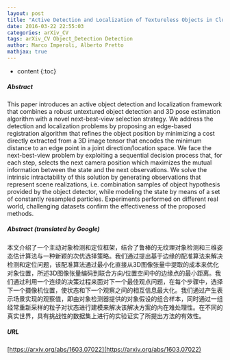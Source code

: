 ```yaml
---
layout: post
title: "Active Detection and Localization of Textureless Objects in Cluttered Environments"
date: 2016-03-22 22:55:03
categories: arXiv_CV
tags: arXiv_CV Object_Detection Detection
author: Marco Imperoli, Alberto Pretto
mathjax: true
---
```


* content
{:toc}

##### Abstract
This paper introduces an active object detection and localization framework that combines a robust untextured object detection and 3D pose estimation algorithm with a novel next-best-view selection strategy. We address the detection and localization problems by proposing an edge-based registration algorithm that refines the object position by minimizing a cost directly extracted from a 3D image tensor that encodes the minimum distance to an edge point in a joint direction/location space. We face the next-best-view problem by exploiting a sequential decision process that, for each step, selects the next camera position which maximizes the mutual information between the state and the next observations. We solve the intrinsic intractability of this solution by generating observations that represent scene realizations, i.e. combination samples of object hypothesis provided by the object detector, while modeling the state by means of a set of constantly resampled particles. Experiments performed on different real world, challenging datasets confirm the effectiveness of the proposed methods.

##### Abstract (translated by Google)
本文介绍了一个主动对象检测和定位框架，结合了鲁棒的无纹理对象检测和三维姿态估计算法与一种新颖的次优选择策略。我们通过提出基于边缘的配准算法来解决检测和定位问题，该配准算法通过最小化直接从3D图像张量中提取的成本来优化对象位置，所述3D图像张量编码到联合方向/位置空间中的边缘点的最小距离。我们通过利用一个连续的决策过程来面对下一个最佳观点问题，在每个步骤中，选择下一个摄像机位置，使状态和下一个观察之间的相互信息最大化。我们通过产生表示场景实现的观察值，即由对象检测器提供的对象假设的组合样本，同时通过一组经常重新采样的粒子对状态进行建模来解决该解决方案的内在难处理性。在不同的真实世界，具有挑战性的数据集上进行的实验证实了所提出方法的有效性。

##### URL
[https://arxiv.org/abs/1603.07022](https://arxiv.org/abs/1603.07022)

